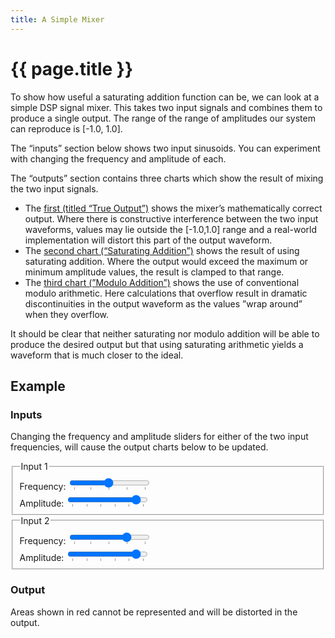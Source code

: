 ```yaml
---
title: A Simple Mixer
---
```


# {{ page.title }}

<link href="sine.css" rel="stylesheet">

<script type="module">
  import { mixerPage } from './sine.js'
  document.addEventListener('DOMContentLoaded', mixerPage)
</script>

To show how useful a saturating addition function can be, we can look
at a simple DSP signal mixer. This takes two input signals and combines 
them to produce a single output. The range of the range of amplitudes
our system can reproduce is [-1.0, 1.0].

The “inputs” section below shows two input sinusoids. You can experiment with
changing the frequency and amplitude of each.

The “outputs” section contains three charts which show the result of mixing the
two input signals.

- The [first (titled “True Output”)](#graphSum) shows the mixer’s mathematically
  correct output. Where there is constructive interference between the two input
  waveforms, values may lie outside the [-1.0,1.0] range and a real-world
  implementation will distort this part of the output waveform.
- The [second chart (“Saturating Addition”)](#graphSatSum) shows the result of
  using saturating addition. Where the output would exceed the maximum or
  minimum amplitude values, the result is clamped to that range.
- The [third chart (”Modulo Addition”)](#graphModSum) shows the use of
  conventional modulo arithmetic. Here calculations that overflow result in
  dramatic discontinuities in the output waveform as the values ”wrap around”
  when they overflow.

It should be clear that neither saturating nor modulo addition will be able to
produce the desired output but that using saturating arithmetic yields a
waveform that is much closer to the ideal.

## Example

### Inputs

Changing the frequency and amplitude sliders for either of the two input
frequencies, will cause the output charts below to be updated.

<fieldset>
  <legend>Input 1</legend>
    <div class="run">
      <label for="frequency1">Frequency:</label>
      <input type="range" list="ticksfrequency1" min="0.1" max="4.0" value="2.0" step="0.05" id="frequency1">
      <datalist id="ticksfrequency1">
        <option value="0.1"></option>
        <option value="1"></option>
        <option value="2"></option>
        <option value="3"></option>
        <option value="4"></option>
      </datalist>
      <div id="freqvalue1" class="num"></div>
    </div>
    <div class="run">
      <label for="amplitude1">Amplitude:</label>
      <input type="range" list="ticksamplitude1" min="0.0" max="1.0" value="0.9" step="0.01" id="amplitude1">
        <datalist id="ticksamplitude1">
        <option value="0"></option>
        <option value="0.2"></option>
        <option value="0.4"></option>
        <option value="0.6"></option>
        <option value="0.8"></option>
        <option value="1.0"></option>
      </datalist>
      <div id="ampvalue1" class="num"></div>
    </div>
    <div id="graph1"></div>
</fieldset>

<fieldset>
  <legend>Input 2</legend>
  <div class="run">
    <label for="frequency2">Frequency:</label>
    <input type="range" list="ticksfrequency2" min="0.1" max="4.0" value="3.0" step="0.05" id="frequency2">
    <datalist id="ticksfrequency2">
      <option value="0.1"></option>
      <option value="1.0"></option>
      <option value="2.0"></option>
      <option value="3.0"></option>
      <option value="4.0"></option>
    </datalist>
    <div id="freqvalue2" class="num"></div>
  </div>
  <div class="run">
    <label for="amplitude2">Amplitude:</label>
    <input type="range" list="ticksamplitude2" min="0.0" max="1.0" value="0.9" step="0.01" id="amplitude2">
    <datalist id="ticksamplitude2">
      <option value="0"></option>
      <option value="0.2"></option>
      <option value="0.4"></option>
      <option value="0.6"></option>
      <option value="0.8"></option>
      <option value="1.0"></option>
    </datalist>
    <div id="ampvalue2" class="num"></div>
  </div>
  <div id="graph2"></div>
</fieldset>

### Output

<div id="graphSum"></div>

Areas shown in red cannot be represented and will be distorted in the output.

<div class="run">
  <div id="graphSatSum"></div>
  <div id="graphModSum"></div>
</div>
